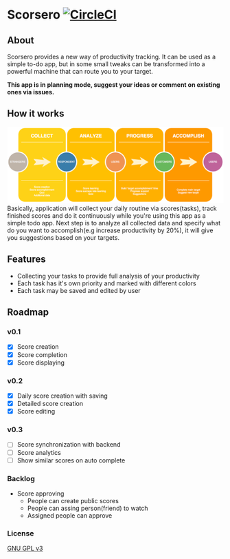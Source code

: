 # Scorsero [![CircleCI](https://circleci.com/gh/scorsero/scorsero-client-android/tree/master.svg?style=svg)](https://circleci.com/gh/scorsero/scorsero-client-android/tree/master)

## About
Scorsero provides a new way of productivity tracking. It can be used as a simple to-do app, but in some small tweaks can be transformed into a powerful machine that can route you to your target.

**This app is in planning mode, suggest your ideas or comment on existing ones via issues.**

## How it works
![Scorsero workflow](https://github.com/scorsero/scorsero-client-android/blob/master/scorsero_flow.png)
Basically, application will collect your daily routine via scores(tasks), track finished scores and do it continuously while you're using this app as a simple todo app. Next step is to analyze all collected data and specify what do you want to accomplish(e.g increase productivity by 20%), it will give you suggestions based on your targets.

## Features

- Collecting your tasks to provide full analysis of your productivity
- Each task has it's own priority and marked with different colors
- Each task may be saved and edited by user

## Roadmap

### v0.1

- [X] Score creation 
- [X] Score completion
- [X] Score displaying

### v0.2
- [X] Daily score creation with saving
- [X] Detailed score creation
- [X] Score editing

### v0.3
- [ ] Score synchronization with backend
- [ ] Score analytics
- [ ] Show similar scores on auto complete

### Backlog
- Score approving
  - People can create public scores
  - People can assing person(friend) to watch
  - Assigned people can approve

### License

[GNU GPL v3](LICENSE)